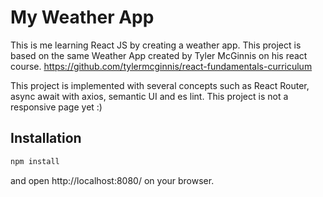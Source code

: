 # My Weather App

This is me learning React JS by creating a weather app.
This project is based on the same Weather App created by Tyler McGinnis on his react course.
https://github.com/tylermcginnis/react-fundamentals-curriculum

This project is implemented with several concepts such as React Router, async await with axios, semantic UI and es lint.
This project is not a responsive page yet :)

## Installation

```sh
npm install
```

and open http://localhost:8080/ on your browser.
